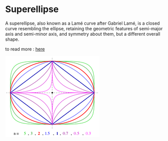 # Superellipse

A superellipse, also known as a Lamé curve after Gabriel Lamé, is a closed curve resembling the ellipse, retaining the geometric features of semi-major axis and semi-minor axis, and symmetry about them, but a different overall shape.

to read more : [here](https://en.wikipedia.org/wiki/Superellipse)

<img src="docs/src.png">
